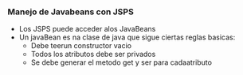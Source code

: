 ### Manejo de Javabeans con JSPS

- Los JSPS puede acceder alos JavaBeans
- Un javaBean es na clase de java que sigue ciertas reglas basicas:
    * Debe teerun constructor vacio
    * Todos los atributos debe ser privados
    * Se debe generar el metodo get y ser para cadaatributo